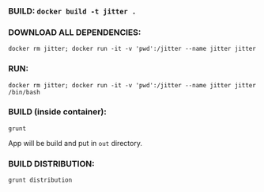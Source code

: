 ### BUILD: `docker build -t jitter .`

### DOWNLOAD ALL DEPENDENCIES: 
`docker rm jitter; docker run -it -v 'pwd':/jitter --name jitter jitter`

### RUN: 
`docker rm jitter; docker run -it -v 'pwd':/jitter --name jitter jitter /bin/bash`

### BUILD (inside container): 
`grunt`

App will be build and put in `out` directory.

### BUILD DISTRIBUTION: 
`grunt distribution`
